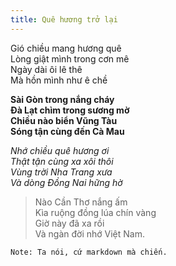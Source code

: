 ```yaml
---
title: Quê hương trở lại
---
```


Gió chiều mang hương quê   
Lòng giật mình trong cơn mê   
Ngày dài ôi lê thê   
Mà hồn mình như ê chề 

**Sài Gòn trong nắng cháy**   
**Đà Lạt chìm trong sương mờ**   
**Chiều nào biển Vũng Tàu**   
**Sóng tận cùng đến Cà Mau** 

*Nhớ chiều quê hương ơi*   
*Thật tận cùng xa xôi thôi*   
*Vùng trời Nha Trang xưa*   
*Và dòng Đồng Nai hững hờ* 

>   Nào Cần Thơ nắng ấm   
>   Kìa ruộng đồng lúa chín vàng   
>   Giờ này đã xa rồi   
>   Và ngàn đời nhớ Việt Nam.

~~~~~~~~~~~~~~~~~~~~~~~~~~~~~~~~~~~~~~~~~~~~~~~~~~~~~~~~~~~~~~~~~~~~~~~~~~~~~~~~
Note: Ta nói, cứ markdown mà chiến.
~~~~~~~~~~~~~~~~~~~~~~~~~~~~~~~~~~~~~~~~~~~~~~~~~~~~~~~~~~~~~~~~~~~~~~~~~~~~~~~~
